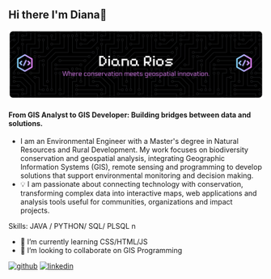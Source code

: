 ## Hi there I'm Diana👋
![Header](./github-banner.png)
#### From GIS Analyst to GIS Developer: Building bridges between data and solutions.
- I am an Environmental Engineer with a Master's degree in Natural Resources and Rural Development. My work focuses on biodiversity conservation and geospatial analysis, integrating Geographic Information Systems (GIS), remote sensing and programming to develop solutions that support environmental monitoring and decision making.
- 💡 I am passionate about connecting technology with conservation, transforming complex data into interactive maps, web applications and analysis tools useful for communities, organizations and impact projects.

Skills: JAVA / PYTHON/ SQL/ PLSQL
n 
- 🌱 I’m currently learning CSS/HTML/JS 
- 👯 I’m looking to collaborate on GIS Programming 

[<img src='https://cdn.jsdelivr.net/npm/simple-icons@3.0.1/icons/github.svg' alt='github' height='40'>](https://github.com/https://github.com/DianRq)  [<img src='https://cdn.jsdelivr.net/npm/simple-icons@3.0.1/icons/linkedin.svg' alt='linkedin' height='40'>](https://www.linkedin.com/in/www.linkedin.com/in/diana-rios-quiroz-a77606365/)  
